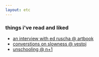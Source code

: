 ```yaml
---
layout: etc
---
```


### things i've read and liked

* [ an interview with ed ruscha @ artbook](http://www.artbook.com/blog-excerpt-ed-ruscha-road-tested.html)
* [converstions on slowness @ vestoj](http://vestoj.com/conversations-on-slowness-4/)
* [unschooling @ n+1](https://nplusonemag.com/issue-13/essays/unschooling/)


